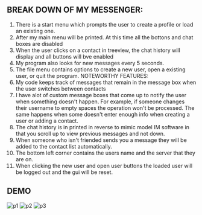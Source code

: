 ## BREAK DOWN OF MY MESSENGER:
1. There is a start menu which prompts the user to create a profile or load an existing one.
2. After my main menu will be printed. At this time all the bottons and chat boxes are disabled
3. When the user clicks on a contact in treeview, the chat history will display and all buttons will bve enabled
4. My program also looks for new messages every 5 seconds. 
5. The file menu contains options to create a new user, open a existing user, or quit the program.
NOTEWORTHY FEATURES:
1. My code keeps track of messages that remain in the message box when the user switches between contacts
2. I have alot of custom message boxes that come up to notify the user when something doesn't happen. For example, if someone
changes their username to empty spaces the operation won't be processed. The same happens when some doesn't enter enough 
info when creating a user or adding a contact.
3. The chat history is in printed in reverse to mimic model IM software in that you scroll up to view previous messages and
not down.
4. When someone who isn't friended sends you a message they will be added to the contact list automatically.
5. The bottom left corner contains the users name and the server that they are on.
6. When clicking the new user and open user buttons the loaded user will be logged out and the gui will be reset.

## DEMO
![p1](https://github.com/user-attachments/assets/ebee6a9e-dfb9-4c39-a168-19d3143e1211)
![p2](https://github.com/user-attachments/assets/732ff224-9920-4e8e-93cd-586020a4ac21)
![p3](https://github.com/user-attachments/assets/30047c67-9ccd-481e-b098-cf7dd1f35a32)

